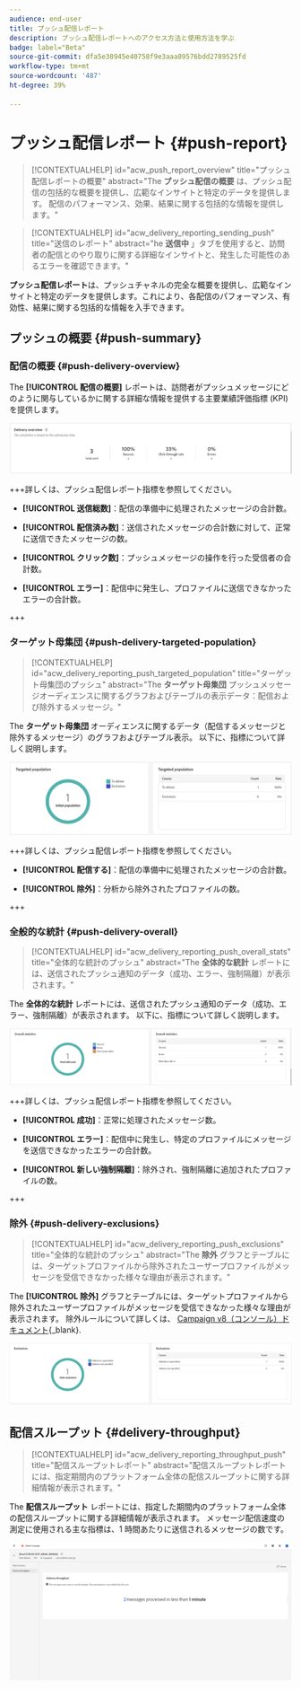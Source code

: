 ```yaml
---
audience: end-user
title: プッシュ配信レポート
description: プッシュ配信レポートへのアクセス方法と使用方法を学ぶ
badge: label="Beta"
source-git-commit: dfa5e38945e40758f9e3aaa89576bdd2789525fd
workflow-type: tm+mt
source-wordcount: '487'
ht-degree: 39%

---
```


# プッシュ配信レポート {#push-report}

>[!CONTEXTUALHELP]
>id="acw_push_report_overview"
>title="プッシュ配信レポートの概要"
>abstract="The **プッシュ配信の概要** は、プッシュ配信の包括的な概要を提供し、広範なインサイトと特定のデータを提供します。 配信のパフォーマンス、効果、結果に関する包括的な情報を提供します。"

>[!CONTEXTUALHELP]
>id="acw_delivery_reporting_sending_push"
>title="送信のレポート"
>abstract="he **送信中** 」タブを使用すると、訪問者の配信とのやり取りに関する詳細なインサイトと、発生した可能性のあるエラーを確認できます。"

**プッシュ配信レポート**&#x200B;は、プッシュチャネルの完全な概要を提供し、広範なインサイトと特定のデータを提供します。これにより、各配信のパフォーマンス、有効性、結果に関する包括的な情報を入手できます。

## プッシュの概要 {#push-summary}

### 配信の概要 {#push-delivery-overview}

The **[!UICONTROL 配信の概要]** レポートは、訪問者がプッシュメッセージにどのように関与しているかに関する詳細な情報を提供する主要業績評価指標 (KPI) を提供します。

![](assets/reporting_push_3.png)

+++詳しくは、プッシュ配信レポート指標を参照してください。

* **[!UICONTROL 送信総数]**：配信の準備中に処理されたメッセージの合計数。

* **[!UICONTROL 配信済み数]**：送信されたメッセージの合計数に対して、正常に送信できたメッセージの数。

* **[!UICONTROL クリック数]**：プッシュメッセージの操作を行った受信者の合計数。

* **[!UICONTROL エラー]**：配信中に発生し、プロファイルに送信できなかったエラーの合計数。

+++

### ターゲット母集団 {#push-delivery-targeted-population}


>[!CONTEXTUALHELP]
>id="acw_delivery_reporting_push_targeted_population"
>title="ターゲット母集団のプッシュ"
>abstract="The **ターゲット母集団** プッシュメッセージオーディエンスに関するグラフおよびテーブルの表示データ：配信および除外するメッセージ。"

The **ターゲット母集団** オーディエンスに関するデータ（配信するメッセージと除外するメッセージ）のグラフおよびテーブル表示。 以下に、指標について詳しく説明します。

![](assets/reporting_push_4.png)

+++詳しくは、プッシュ配信レポート指標を参照してください。

* **[!UICONTROL 配信する]**：配信の準備中に処理されたメッセージの合計数。

* **[!UICONTROL 除外]**：分析から除外されたプロファイルの数。

+++

### 全般的な統計 {#push-delivery-overall}


>[!CONTEXTUALHELP]
>id="acw_delivery_reporting_push_overall_stats"
>title="全体的な統計のプッシュ"
>abstract="The **全体的な統計** レポートには、送信されたプッシュ通知のデータ（成功、エラー、強制隔離）が表示されます。"

The **全体的な統計** レポートには、送信されたプッシュ通知のデータ（成功、エラー、強制隔離）が表示されます。 以下に、指標について詳しく説明します。

![](assets/reporting_push_5.png)

+++詳しくは、プッシュ配信レポート指標を参照してください。

* **[!UICONTROL 成功]**：正常に処理されたメッセージ数。

* **[!UICONTROL エラー]**：配信中に発生し、特定のプロファイルにメッセージを送信できなかったエラーの合計数。

* **[!UICONTROL 新しい強制隔離]**：除外され、強制隔離に追加されたプロファイルの数。

+++

### 除外 {#push-delivery-exclusions}


>[!CONTEXTUALHELP]
>id="acw_delivery_reporting_push_exclusions"
>title="全体的な統計のプッシュ"
>abstract="The **除外** グラフとテーブルには、ターゲットプロファイルから除外されたユーザープロファイルがメッセージを受信できなかった様々な理由が表示されます。"

The **[!UICONTROL 除外]** グラフとテーブルには、ターゲットプロファイルから除外されたユーザープロファイルがメッセージを受信できなかった様々な理由が表示されます。 除外ルールについて詳しくは、 [Campaign v8（コンソール）ドキュメント](https://experienceleague.adobe.com/docs/campaign/campaign-v8/send/failures/delivery-failures.html#push-error-types){_blank}.


![](assets/reporting_push_6.png)

## 配信スループット {#delivery-throughput}

>[!CONTEXTUALHELP]
>id="acw_delivery_reporting_throughput_push"
>title="配信スループットレポート"
>abstract="配信スループットレポートには、指定期間内のプラットフォーム全体の配信スループットに関する詳細情報が表示されます。"

The **配信スループット** レポートには、指定した期間内のプラットフォーム全体の配信スループットに関する詳細情報が表示されます。 メッセージ配信速度の測定に使用される主な指標は、1 時間あたりに送信されるメッセージの数です。

![](assets/reporting_push_2.png)
